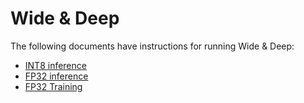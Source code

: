 # Wide & Deep

The following documents have instructions for running Wide & Deep:

* [INT8 inference](/benchmarks/recommendation/tensorflow/wide_deep_large_ds/inference/int8/README.md)
* [FP32 inference](/benchmarks/recommendation/tensorflow/wide_deep_large_ds/inference/fp32/README.md)
* [FP32 Training](/benchmarks/recommendation/tensorflow/wide_deep_large_ds/training/fp32/README.md)
